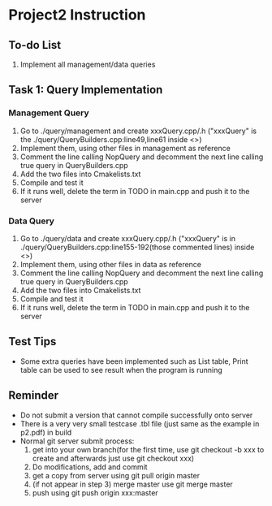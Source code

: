 # Project2 Instruction  
## To-do List
1. Implement all management/data queries

## Task 1: Query Implementation
### Management Query
1. Go to ./query/management and create xxxQuery.cpp/.h ("xxxQuery" is the ./query/QueryBuilders.cpp:line49,line61 inside <>)
2. Implement them, using other files in management as reference
3. Comment the line calling NopQuery and decomment the next line calling true query in QueryBuilders.cpp
4. Add the two files into Cmakelists.txt
5. Compile and test it
6. If it runs well, delete the term in TODO in main.cpp and push it to the server

### Data Query
1. Go to ./query/data and create xxxQuery.cpp/.h ("xxxQuery" is in  ./query/QueryBuilders.cpp:line155-192(those commented lines) inside <>)
2. Implement them, using other files in data as reference
3. Comment the line calling NopQuery and decomment the next line calling true query in QueryBuilders.cpp
4. Add the two files into Cmakelists.txt
5. Compile and test it
6. If it runs well, delete the term in TODO in main.cpp and push it to the server

## Test Tips
+ Some extra queries have been implemented such as List table, Print table can be used to see result when the program is running

## Reminder  
+ Do not submit a version that cannot compile successfully onto server
+ There is a very very small testcase .tbl file (just same as the example in p2.pdf) in build
+ Normal git server submit process:
  1. get into your own branch(for the first time, use git checkout -b xxx to create and afterwards just use git checkout xxx)
  2. Do modifications, add and commit
  3. get a copy from server using git pull origin master
  4. (if not appear in step 3) merge master use git merge master
  5. push using git push origin xxx:master 